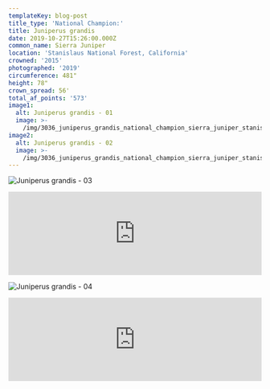 ```yaml
---
templateKey: blog-post
title_type: 'National Champion:'
title: Juniperus grandis
date: 2019-10-27T15:26:00.000Z
common_name: Sierra Juniper
location: 'Stanislaus National Forest, California'
crowned: '2015'
photographed: '2019'
circumference: 481"
height: 78"
crown_spread: 56'
total_af_points: '573'
image1:
  alt: Juniperus grandis - 01
  image: >-
    /img/3036_juniperus_grandis_national_champion_sierra_juniper_stanislaus_national_forest_california_10-27-2019_american_forests_brian_kelley_full.jpg
image2:
  alt: Juniperus grandis - 02
  image: >-
    /img/3036_juniperus_grandis_national_champion_sierra_juniper_stanislaus_national_forest_california_10-27-2019_american_forests_brian_kelley_base_1.jpg
---
```

![Juniperus grandis - 03](/img/3036_juniperus_grandis_national_champion_sierra_juniper_stanislaus_national_forest_california_10-27-2019_american_forests_brian_kelley_full_2.jpg)

<iframe width="100%" height="166" scrolling="no" frameborder="no" allow="autoplay" src="https://w.soundcloud.com/player/?url=https%3A//api.soundcloud.com/tracks/718515376&color=%23ff5500&auto_play=false&hide_related=false&show_comments=true&show_user=true&show_reposts=false&show_teaser=true"></iframe>

![Juniperus grandis - 04](/img/3036_juniperus_grandis_national_champion_sierra_juniper_stanislaus_national_forest_california_10-27-2019_american_forests_brian_kelley_scale.jpg)

<iframe width="100%" height="166" scrolling="no" frameborder="no" allow="autoplay" src="https://w.soundcloud.com/player/?url=https%3A//api.soundcloud.com/tracks/718514299&color=%23ff5500&auto_play=false&hide_related=false&show_comments=true&show_user=true&show_reposts=false&show_teaser=true"></iframe>
